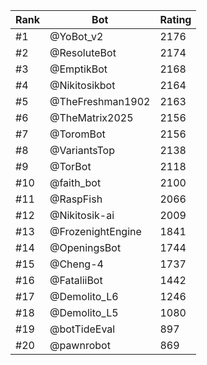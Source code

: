 Rank|Bot|Rating
---|---|---
#1|@YoBot_v2|2176
#2|@ResoluteBot|2174
#3|@EmptikBot|2168
#4|@Nikitosikbot|2164
#5|@TheFreshman1902|2163
#6|@TheMatrix2025|2156
#7|@ToromBot|2156
#8|@VariantsTop|2138
#9|@TorBot|2118
#10|@faith_bot|2100
#11|@RaspFish|2066
#12|@Nikitosik-ai|2009
#13|@FrozenightEngine|1841
#14|@OpeningsBot|1744
#15|@Cheng-4|1737
#16|@FataliiBot|1442
#17|@Demolito_L6|1246
#18|@Demolito_L5|1080
#19|@botTideEval|897
#20|@pawnrobot|869
